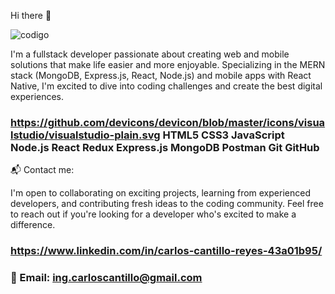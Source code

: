  Hi there 👋

![codigo](https://github.com/CarlosCantillo25/CarlosCantillo25/assets/133810602/23b95e5a-5f9d-4365-99fe-dbe5353d2861)


I'm a fullstack developer passionate about creating web and mobile solutions that make life easier and more enjoyable. Specializing in the MERN stack (MongoDB, Express.js, React, Node.js) and mobile apps with React Native, I'm excited to dive into coding challenges and create the best digital experiences.

### https://github.com/devicons/devicon/blob/master/icons/visualstudio/visualstudio-plain.svg HTML5 CSS3 JavaScript Node.js React Redux Express.js MongoDB Postman Git GitHub 

📬 Contact me:

I'm open to collaborating on exciting projects, learning from experienced developers, and contributing fresh ideas to the coding community. Feel free to reach out if you're looking for a developer who's excited to make a difference.

### https://www.linkedin.com/in/carlos-cantillo-reyes-43a01b95/ 
### 📧 Email: ing.carloscantillo@gmail.com
